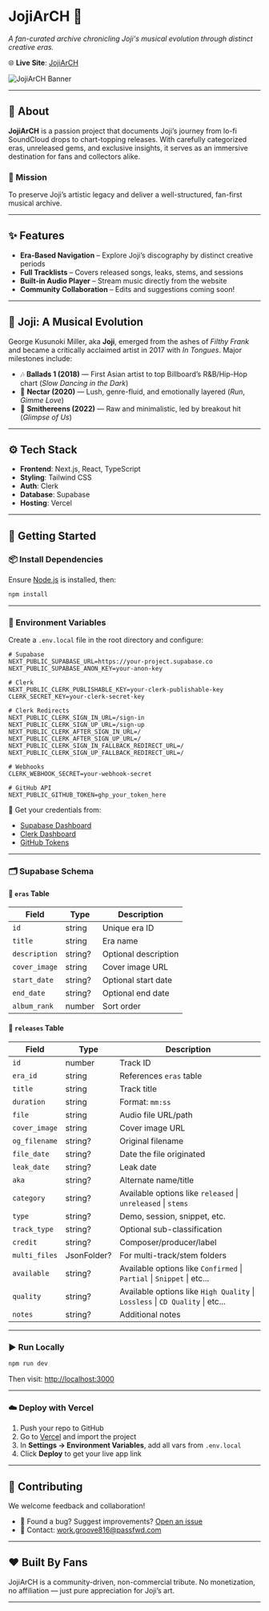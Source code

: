 # JojiArCH 🎵

_A fan-curated archive chronicling Joji's musical evolution through distinct creative eras._

🌐 **Live Site**: [JojiArCH](https://jojiarch.vercel.app)

![JojiArCH Banner](https://github.com/user-attachments/assets/853b6f71-8614-4a95-9887-d6f61379fa34)

---

## 📝 About

**JojiArCH** is a passion project that documents Joji’s journey from lo-fi SoundCloud drops to chart-topping releases. With carefully categorized eras, unreleased gems, and exclusive insights, it serves as an immersive destination for fans and collectors alike.

### 🎯 Mission

To preserve Joji’s artistic legacy and deliver a well-structured, fan-first musical archive.

---

## ✨ Features

- **Era-Based Navigation** – Explore Joji’s discography by distinct creative periods
- **Full Tracklists** – Covers released songs, leaks, stems, and sessions
- **Built-in Audio Player** – Stream music directly from the website
- **Community Collaboration** – Edits and suggestions coming soon!

---

## 🎤 Joji: A Musical Evolution

George Kusunoki Miller, aka **Joji**, emerged from the ashes of _Filthy Frank_ and became a critically acclaimed artist in 2017 with _In Tongues_. Major milestones include:

- 🎶 **Ballads 1 (2018)** — First Asian artist to top Billboard’s R&B/Hip-Hop chart (_Slow Dancing in the Dark_)
- 🍯 **Nectar (2020)** — Lush, genre-fluid, and emotionally layered (_Run_, _Gimme Love_)
- 🔄 **Smithereens (2022)** — Raw and minimalistic, led by breakout hit (_Glimpse of Us_)

---

## ⚙️ Tech Stack

- **Frontend**: Next.js, React, TypeScript
- **Styling**: Tailwind CSS
- **Auth**: Clerk
- **Database**: Supabase
- **Hosting**: Vercel

---

## 🚀 Getting Started

### 📦 Install Dependencies

Ensure [Node.js](https://nodejs.org/) is installed, then:

```bash
npm install
```

---

### 🔧 Environment Variables

Create a `.env.local` file in the root directory and configure:

```env
# Supabase
NEXT_PUBLIC_SUPABASE_URL=https://your-project.supabase.co
NEXT_PUBLIC_SUPABASE_ANON_KEY=your-anon-key

# Clerk
NEXT_PUBLIC_CLERK_PUBLISHABLE_KEY=your-clerk-publishable-key
CLERK_SECRET_KEY=your-clerk-secret-key

# Clerk Redirects
NEXT_PUBLIC_CLERK_SIGN_IN_URL=/sign-in
NEXT_PUBLIC_CLERK_SIGN_UP_URL=/sign-up
NEXT_PUBLIC_CLERK_AFTER_SIGN_IN_URL=/
NEXT_PUBLIC_CLERK_AFTER_SIGN_UP_URL=/
NEXT_PUBLIC_CLERK_SIGN_IN_FALLBACK_REDIRECT_URL=/
NEXT_PUBLIC_CLERK_SIGN_UP_FALLBACK_REDIRECT_URL=/

# Webhooks
CLERK_WEBHOOK_SECRET=your-webhook-secret

# GitHub API
NEXT_PUBLIC_GITHUB_TOKEN=ghp_your_token_here
```

🔑 Get your credentials from:

- [Supabase Dashboard](https://app.supabase.com/)
- [Clerk Dashboard](https://clerk.dev/)
- [GitHub Tokens](https://github.com/settings/tokens)

---

### 🗂️ Supabase Schema

#### 📁 `eras` Table

| Field         | Type    | Description          |
| ------------- | ------- | -------------------- |
| `id`          | string  | Unique era ID        |
| `title`       | string  | Era name             |
| `description` | string? | Optional description |
| `cover_image` | string  | Cover image URL      |
| `start_date`  | string? | Optional start date  |
| `end_date`    | string? | Optional end date    |
| `album_rank`  | number  | Sort order           |

#### 🎵 `releases` Table

| Field         | Type        | Description                                                                   |
| ------------- | ----------- | ----------------------------------------------------------------------------- |
| `id`          | number      | Track ID                                                                      |
| `era_id`      | string      | References `eras` table                                                       |
| `title`       | string      | Track title                                                                   |
| `duration`    | string      | Format: `mm:ss`                                                               |
| `file`        | string      | Audio file URL/path                                                           |
| `cover_image` | string      | Cover image URL                                                               |
| `og_filename` | string?     | Original filename                                                             |
| `file_date`   | string?     | Date the file originated                                                      |
| `leak_date`   | string?     | Leak date                                                                     |
| `aka`         | string?     | Alternate name/title                                                          |
| `category`    | string?     | Available options like `released` \| `unreleased` \| `stems`                  |
| `type`        | string?     | Demo, session, snippet, etc.                                                  |
| `track_type`  | string?     | Optional sub-classification                                                   |
| `credit`      | string?     | Composer/producer/label                                                       |
| `multi_files` | JsonFolder? | For multi-track/stem folders                                                  |
| `available`   | string?     | Available options like `Confirmed` \| `Partial` \| `Snippet` \| etc...        |
| `quality`     | string?     | Available options like `High Quality` \| `Lossless` \| `CD Quality` \| etc... |
| `notes`       | string?     | Additional notes                                                              |

---

### ▶️ Run Locally

```bash
npm run dev
```

Then visit: [http://localhost:3000](http://localhost:3000)

---

### ☁️ Deploy with Vercel

1. Push your repo to GitHub
2. Go to [Vercel](https://vercel.com/) and import the project
3. In **Settings → Environment Variables**, add all vars from `.env.local`
4. Click **Deploy** to get your live app link

---

## 🧪 Contributing

We welcome feedback and collaboration!

- 🐞 Found a bug? Suggest improvements? [Open an issue](https://github.com/akshzyx/MusicArCH/issues)
- 💌 Contact: [work.groove816@passfwd.com](mailto:work.groove816@passfwd.com)

---

## ❤️ Built By Fans

JojiArCH is a community-driven, non-commercial tribute. No monetization, no affiliation — just pure appreciation for Joji’s art.

---
